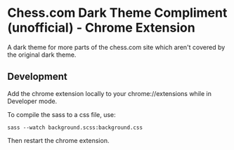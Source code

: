 # Chess.com Dark Theme Compliment (unofficial) - Chrome Extension

A dark theme for more parts of the chess.com site which aren't covered by the original dark theme.

## Development

Add the chrome extension locally to your chrome://extensions while in Developer mode.

To compile the sass to a css file, use:

```
sass --watch background.scss:background.css
```

Then restart the chrome extension.
